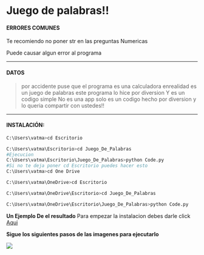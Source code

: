 # Juego de palabras!!

#### ERRORES COMUNES

Te recomiendo no poner str en las preguntas Numericas

Puede causar algun error al programa

---
#### DATOS


> por accidente puse que el programa es una calculadora enrealidad es un juego de palabras
este programa lo hice por diversion
Y es un codigo simple No es una app solo es un codigo hecho por diversion y lo queria compartir con ustedes!!
---

 #### INSTALACIÓN: 
```python
C:\Users\vatma>cd Escritorio

C:\Users\vatma\Escritorio>cd Juego_De_Palabras
#Ejecucion
C:\Users\vatma\Escritorio\Juego_De_Palabras>python Code.py
#Si no te deja poner cd Escritorio puedes hacer esto 
C:\Users\vatma>cd One Drive

C:\Users\vatma\OneDrive>cd Escritorio

C:\Users\vatma\OneDrive\Escritorio>cd Juego_De_Palabras

C:\Users\vatma\OneDrive\Escritorio\Juego_De_Palabras>python Code.py
```
**Un Ejemplo De el resultado** 
[](https://cdn.discordapp.com/attachments/698548898129510500/849768107002167306/Gameplay.png)
Para empezar la instalacion debes darle click [Aqui](https://www.mediafire.com/folder/cyzm66e2hw0xi/Juego_De_Palabras)

**Sigue los siguientes pasos de las imagenes para ejecutarlo**

 ![](https://cdn.discordapp.com/attachments/698548898129510500/849768107002167306/Gameplay.png)
 

